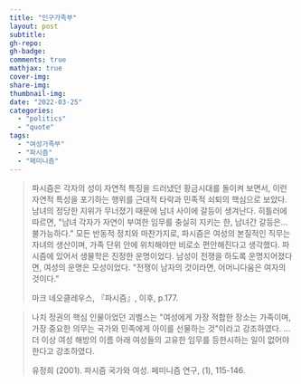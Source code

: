 ```yaml
---
title: "인구가족부"
layout: post
subtitle: 
gh-repo:
gh-badge:
comments: true
mathjax: true
cover-img:
share-img: 
thumbnail-img:
date: "2022-03-25"
categories: 
  - "politics"
  - "quote"
tags: 
  - "여성가족부"
  - "파시즘"
  - "페미니즘"
---
```


> 파시즘은 각자의 성이 자연적 특징을 드러냈던 황금시대를 돌이켜 보면서, 이런 자연적 특성을 포기하는 행위를 근대적 타락과 민족적 쇠퇴의 핵심으로 보았다. 남녀의 정당한 지위가 무너졌기 때문에 남녀 사이에 갈등이 생겨난다. 히틀러에 따르면, "남녀 각자가 자연이 부여한 임무를 충실히 지키는 한, 남녀간 갈등은... 불가능하다." 모든 반동적 정치와 마찬가지로, 파시즘은 여성의 본질적인 직무는 자녀의 생산이며, 가족 단위 안에 위치해야만 비로소 편안해진다고 생각했다. 파시즘에 있어서 생물학은 진정한 운명이었다. 남성이 전쟁을 하도록 운명지어졌다면, 여성의 운명은 모성이었다. "전쟁이 남자의 것이라면, 어머니다움은 여자의 것이다."
> 
> 마크 네오클레우스, 『파시즘』, 이후, p.177.

> 나치 정권의 핵심 인물이었던 괴벨스는 "여성에게 가장 적합한 장소는 가족이며, 가장 중요한 의무는 국가와 민족에게 아이를 선물하는 것"이라고 강조하였다. ... 더 이상 여성 해방의 이름 아래 여성들의 고유한 임무를 등한시하는 일이 없어야 한다고 강조하였다.
> 
> 유정희 (2001). 파시즘 국가와 여성. 페미니즘 연구, (1), 115-146.

